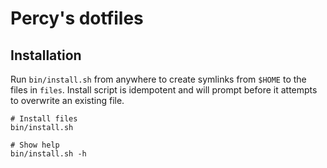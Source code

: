 # Percy's dotfiles

## Installation

Run `bin/install.sh` from anywhere to create symlinks from `$HOME` to the files in `files`. Install script is idempotent and will prompt before it attempts to overwrite an existing file.

```
# Install files
bin/install.sh

# Show help
bin/install.sh -h
```

